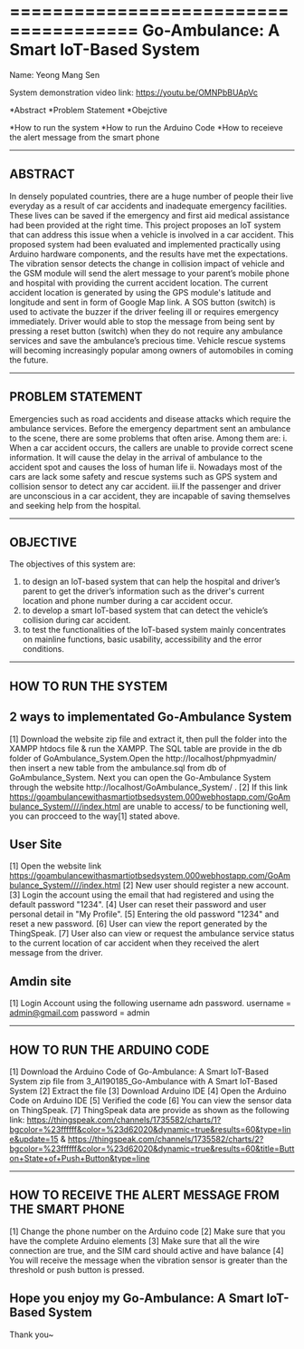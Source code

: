 ======================================
Go-Ambulance: A Smart IoT-Based System
======================================

Name: Yeong Mang Sen

System demonstration video link: https://youtu.be/OMNPbBUApVc

*Abstract
*Problem Statement
*Obejctive

*How to run the system
*How to run the Arduino Code
*How to receieve the alert message from the smart phone

--------------------------------------
ABSTRACT
--------------------------------------

In densely populated countries, there are a huge number of people their live everyday as a result of car accidents and inadequate emergency facilities. 
These lives can be saved if the emergency and first aid medical assistance had been provided at the right time. 
This project proposes an IoT system that can address this issue when a vehicle is involved in a car accident. 
This proposed system had been evaluated and implemented practically using Arduino hardware components, and the results have met the expectations. 
The vibration sensor detects the change in collision impact of vehicle and the GSM module will send the alert message to your parent’s mobile phone and hospital with providing the current accident location. 
The current accident location is generated by using the GPS module's latitude and longitude and sent in form of Google Map link. 
A SOS button (switch) is used to activate the buzzer if the driver feeling ill or requires emergency immediately. 
Driver would able to stop the message from being sent by pressing a reset button (switch) when they do not require any ambulance services and save the ambulance’s precious time. 
Vehicle rescue systems will becoming increasingly popular among owners of automobiles in coming the future.


--------------------------------------
PROBLEM STATEMENT
--------------------------------------

Emergencies such as road accidents and disease attacks which require the ambulance services. Before the emergency department sent an ambulance to the scene, there are some problems that often arise. Among them are:
i.	When a car accident occurs, the callers are unable to provide correct scene information. It will cause the delay in the arrival of ambulance to the accident spot and causes the loss of human life
ii.	Nowadays most of the cars are lack some safety and rescue systems such as GPS system and collision sensor to detect any car accident.
iii.If the passenger and driver are unconscious in a car accident, they are incapable of saving themselves and seeking help from the hospital. 


--------------------------------------
OBJECTIVE
--------------------------------------

The objectives of this system are:
1.	to design an IoT-based system that can help the hospital and driver’s parent to get the driver’s information such as the driver's current location and phone number during a car accident occur.
2.	to develop a smart IoT-based system that can detect the vehicle’s collision during car accident.
3.	to test the functionalities of the IoT-based system mainly concentrates on mainline functions, basic usability, accessibility and the error conditions.



--------------------------------------
HOW TO RUN THE SYSTEM
--------------------------------------



2 ways to implementated Go-Ambulance System
-------------------------------------------
[1] Download the website zip file and extract it, then pull the folder into the XAMPP htdocs file & run the XAMPP. The SQL table are provide in the db folder of GoAmbulance_System.Open the http://localhost/phpmyadmin/ then insert a new table from the ambulance.sql from db of GoAmbulance_System. Next you can open the Go-Ambulance System through the website http://localhost/GoAmbulance_System/ .
[2] If this link https://goambulancewithasmartiotbsedsystem.000webhostapp.com/GoAmbulance_System////index.html are unable to access/ to be functioning well, you can procceed to the way[1] stated above.  
	


User Site
---------

[1] Open the website link https://goambulancewithasmartiotbsedsystem.000webhostapp.com/GoAmbulance_System////index.html
[2]	New user should register a new account.
[3]	Login the account using the email that had registered and using the default password "1234".
[4]	User can reset their password and user personal detail in "My Profile".
[5]	Entering the old password "1234" and reset a new password.
[6]	User can view the report generated by the ThingSpeak.
[7] User also can view or request the ambulance service status to the current location of car accident when they received the alert message from the driver.

Amdin site
----------

[1] Login Account using the following username adn password.
	username = admin@gmail.com
	password = admin
 
 
-------------------------------------
HOW TO RUN THE ARDUINO CODE
-------------------------------------

[1] Download the Arduino Code of Go-Ambulance: A Smart IoT-Based System zip file from 3_AI190185_Go-Ambulance with A Smart IoT-Based System
[2]	Extract the file
[3] Download Arduino IDE
[4] Open the Arduino Code on Arduino IDE
[5] Verified the code
[6] You can view the sensor data on ThingSpeak. 
[7]	ThingSpeak data are provide as shown as the following link: 
	https://thingspeak.com/channels/1735582/charts/1?bgcolor=%23ffffff&color=%23d62020&dynamic=true&results=60&type=line&update=15
	& 
	https://thingspeak.com/channels/1735582/charts/2?bgcolor=%23ffffff&color=%23d62020&dynamic=true&results=60&title=Button+State+of+Push+Button&type=line
	
	
	
-----------------------------------------------------
HOW TO RECEIVE THE ALERT MESSAGE FROM THE SMART PHONE
-----------------------------------------------------

[1] Change the phone number on the Arduino code
[2] Make sure that you have the complete Arduino elements
[3]	Make sure that all the wire connection are true, and the SIM card should active and have balance
[4] You will receive the message when the vibration sensor is greater than the threshold or push button is pressed.


## Hope you enjoy my Go-Ambulance: A Smart IoT-Based System
Thank you~

